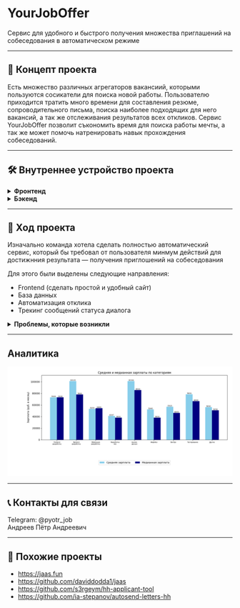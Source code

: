 # YourJobOffer

Сервис для удобного и быстрого получения множества приглашений на собеседования в автоматическом режиме

---

## 🚀 Концепт проекта

Есть множество различных агрегаторов вакансиий, которыми пользуются сосикатели для поиска новой работы. Пользователю приходится тратить много времени для составления резюме, сопроводительного письма, поиска наиболее подходящих для него вакансий, а так же отслеживания результатов всех откликов.
Сервис YourJobOffer позволит съкономить время для поиска работы мечты, а так же может помочь натренировать навык прохождения собеседований.

---

## 🛠 Внутреннее устройство проекта

<details>
<summary><b>Фронтенд</b></summary>

Сайт, поддерживающий авторизацию пользователя и хранения данных о нем.
На сайте можно заполнить информацию о себе, указать контактные данные и прикрепить своё резюме, которое будет автоматически распаршено по нужным полям. (Есть возможность заполнения всех полей по отдельности)
После заполнения пользователем всех данных, ему необходимо предоставить доступ к своему аккаунту hhru.
Пользвоатель перенаправлятется на страницу hhru, на которой он входит в свой аккаунт и соглашается дать доступ. После этого ответ ответ от hhru приходит на наш сайт, который его слушает его ответы и получает в атрибутах запроса authorization_code
Даллее код обменивается на токены доступа, все это заносится в базу данных.
После подготовки пользователя, ему становится доступна основная кнопка поиска вакансий:
Есть 2 режима:
1) Пользователь выбирает число желаемых собеседований и нажимает на кнопку, после чего выбираются лучшие n вакансий из базы данных и происходит отклик на них от лица пользователя с его аккаунта hhru
2) Пользвоатель выбирает число вакансий и нажимает на кнопку, после чего на сайте будет показан список с лучшими для него вакансиями. Пользоваетель может выбрать понравившиеся и отклиунуться на них
</details>

<details>
<summary><b>Бэкенд</b></summary>

Бэкенд можно разделить на 4 части:

### 1) Взаимодействие с API агрегаторов (hhru)
В этой части реализованы ввсе необходимые функции для автоматизации процесса авторизации и подачи откликов. 
Функция получения вакансий с различных агрегаторов (parser_yjo)
На данный момент реализован сбор с таких агрегаторов, как hh.ru, superjob и zarplata. При попытке расширить скоуп вакансий были рассмотрены: различные иностранные агрегаторы, доступ к апи которых на данный момент ограничен; Хабр карьера - некоторые методы апи (такие как получение информации о вакансиях и отклик) недоступны; Авито работа - не предоставили необходимые ключи для доступа ко всем методам апи
Реализованы функции получения сообщений и статуса отклика с сайта hh.ru (monitoring)

С полным списком функций можно ознакомиться в файле hhru_api.py

### 2) База данных и обращение с ней
В этой чатси реализованы скрипты для создания, обновления базы данных а так же извлечения необходимых для работы данных.

Для ознакомления со структурой базы данных можно посмотреть файл models.py
Для ознакомления со всеми функциями можно посмотреть файл db_functions.py

### 3) Нахождение лучших вакансий
Функция подбора вакансий для пользователя по таким параметрам, как место работы, опыт, желаемая зарплата, описание вакансии и требуемые для данной позиции скиллы (new_matcher). Для подбора вакансий было решено использовать новое решение (метрику Левенштайна) для минимизации времени ответа на запрос.

### 4) Аналитика
Реализован анализ состоняия диалога из текста сообщений по методу словарей.
Спроектирована аналитическая модель(ревлизации этой части проекта еще нет)
</details>

---

## 📅 Ход проекта

Изначально команда хотела сделать полностью автоматический сервис, который бы требовал от пользователя минмум действий для достижнния результата — получения приглошений на собеседования

Для этого были выделены следующие направления:
- Frontend (сделать простой и удобный сайт)
- База данных
- Автоматизация отклика
- Трекинг сообщений статуса диалога

<details>
<summary><b>Проблемы, которые возникли</b></summary>

### Где искать вакнасии?
### 1) Был хардкорный вриант запасрсить все самим, что, кажется, не очень законно и в целом довольно сложно в ревлизации

### 2) Использовать агрегаторы как прослойку с множнеством нужных функций в API
Сразу после этого был произведен анализ разных агрегаторов на предмет удобного API  
С российскими агрегаторами можно ознакомиться [здесь](https://docs.google.com/spreadsheets/d/12ZgIP0y_AEmH16G10pHi5rXRllEv1Qy1/edit?usp=drivesdk&ouid=106535226124506330985&rtpof=true&sd=true)  
С зарубежными агрегаторами можно оззнакомиться [здесь](https://docs.google.com/spreadsheets/d/1AQ118lDyLcP7KuqV2djO-XzL2bw_P1sE/edit?usp=drivesdk&ouid=106535226124506330985&rtpof=true&sd=true)  
Отпало очень много агрегаторов, и мы сошлись на том, что для начала стоит реализовать проект с использованием наиболее удобных в этом длане агрегаторов: HHRU, superjob, zarplata  
Еще расматривалась Habr карьера, но в нем API не позволяет откликаться на вакансии.

Также команда поняла, что трекинг — логически сложная задача:
Диалог может вестись по любому каналу связи, от сообщений в агрегаторах до звонков и сообщений в месседжерах  
Конечно, отследить звонки и сообщения в месседжерах невозможно.  
Остается два варианта:  
1) Парсинг через API ообщений в агрегаторах
2) Создание прослоки в виде Email

Первый вариант не подходит для полноценной реализации проекта, т. к. опытным путём было выяснено, что работадатели (HR) предпочитают другие каналы связи  
Поэтому было приянто решение создать прослойку в виде собственного Email сервиса.  
Был написан прототип будущего Email сервиса на python. Но команда отдала предпочтение другим частям прроекта из-за нехватки времени.  
Для создания полноценной Email прослойки необходимо:  
1) Сделать найтройку DNS серверов
2) Автоматически подменять почту с аккаунта hhru на почту в нашем домене
3) Возможно, проще будет использовать готовые сервсы, предостовляющие почтовые ящики
</details>

---

## Аналитика
![Аналитика по зп](https://github.com/PyotrAndreev/your-job-offer-1/raw/data_base/Аналитика_по_зп_new.png)

---

## 📞 Контакты для связи
Telegram: @pyotr_job  
Андреев Пётр Андреевич

---

## 🔗 Похожие проекты
- https://jaas.fun  
- https://github.com/daviddodda1/jaas  
- https://github.com/s3rgeym/hh-applicant-tool  
- https://github.com/ia-stepanov/autosend-letters-hh
